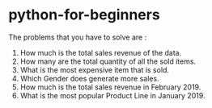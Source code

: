 # python-for-beginners

The problems that you have to solve are :
1. How much is the total sales revenue of the data.
2. How many are the total quantity of all the sold items.
3. What is the most expensive item that is sold.
4. Which Gender does generate more sales.
5. How much is the total sales revenue in February 2019.
6. What is the most popular Product Line in January 2019.
